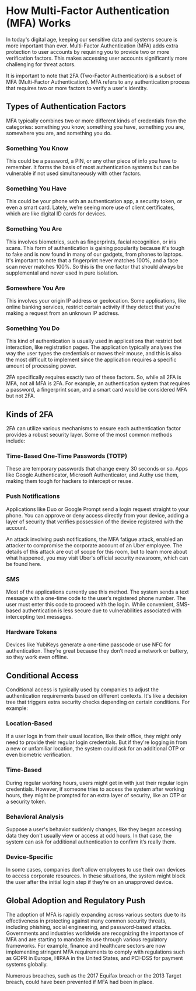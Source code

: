 # How Multi-Factor Authentication (MFA) Works

In today's digital age, keeping our sensitive data and systems secure is more important than ever. Multi-Factor Authentication (MFA) adds extra protection to user accounts by requiring you to provide two or more verification factors. This makes accessing user accounts significantly more challenging for threat actors.

It is important to note that 2FA (Two-Factor Authentication) is a subset of MFA (Multi-Factor Authentication). MFA refers to any authentication process that requires two or more factors to verify a user's identity.

## Types of Authentication Factors

MFA typically combines two or more different kinds of credentials from the categories: something you know, something you have, something you are, somewhere you are, and something you do.

### Something You Know

This could be a password, a PIN, or any other piece of info you have to remember. It forms the basis of most authentication systems but can be vulnerable if not used simultaneously with other factors.

### Something You Have

This could be your phone with an authentication app, a security token, or even a smart card. Lately, we’re seeing more use of client certificates, which are like digital ID cards for devices.

### Something You Are

This involves biometrics, such as fingerprints, facial recognition, or iris scans. This form of authentication is gaining popularity because it's tough to fake and is now found in many of our gadgets, from phones to laptops. It's important to note that a fingerprint never matches 100%, and a face scan never matches 100%. So this is the one factor that should always be supplemental and never used in pure isolation.

### Somewhere You Are

This involves your origin IP address or geolocation. Some applications, like online banking services, restrict certain activity if they detect that you're making a request from an unknown IP address.

### Something You Do

This kind of authentication is usually used in applications that restrict bot interaction, like registration pages. The application typically analyses the way the user types the credentials or moves their mouse, and this is also the most difficult to implement since the application requires a specific amount of processing power.

2FA specifically requires exactly two of these factors. So, while all 2FA is MFA, not all MFA is 2FA. For example, an authentication system that requires a password, a fingerprint scan, and a smart card would be considered MFA but not 2FA.

## Kinds of 2FA

2FA can utilize various mechanisms to ensure each authentication factor provides a robust security layer. Some of the most common methods include:

### Time-Based One-Time Passwords (TOTP)

These are temporary passwords that change every 30 seconds or so. Apps like Google Authenticator, Microsoft Authenticator, and Authy use them, making them tough for hackers to intercept or reuse.

### Push Notifications

Applications like Duo or Google Prompt send a login request straight to your phone. You can approve or deny access directly from your device, adding a layer of security that verifies possession of the device registered with the account.

An attack involving push notifications, the MFA fatigue attack, enabled an attacker to compromise the corporate account of an Uber employee. The details of this attack are out of scope for this room, but to learn more about what happened, you may visit Uber's official security newsroom, which can be found here.

### SMS

Most of the applications currently use this method. The system sends a text message with a one-time code to the user’s registered phone number. The user must enter this code to proceed with the login. While convenient, SMS-based authentication is less secure due to vulnerabilities associated with intercepting text messages.

### Hardware Tokens

Devices like YubiKeys generate a one-time passcode or use NFC for authentication. They’re great because they don’t need a network or battery, so they work even offline.

## Conditional Access

Conditional access is typically used by companies to adjust the authentication requirements based on different contexts. It's like a decision tree that triggers extra security checks depending on certain conditions. For example:

### Location-Based

If a user logs in from their usual location, like their office, they might only need to provide their regular login credentials. But if they're logging in from a new or unfamiliar location, the system could ask for an additional OTP or even biometric verification.

### Time-Based

During regular working hours, users might get in with just their regular login credentials. However, if someone tries to access the system after working hours, they might be prompted for an extra layer of security, like an OTP or a security token.

### Behavioral Analysis

Suppose a user's behavior suddenly changes, like they began accessing data they don't usually view or access at odd hours. In that case, the system can ask for additional authentication to confirm it’s really them.

### Device-Specific

In some cases, companies don’t allow employees to use their own devices to access corporate resources. In these situations, the system might block the user after the initial login step if they’re on an unapproved device.

## Global Adoption and Regulatory Push

The adoption of MFA is rapidly expanding across various sectors due to its effectiveness in protecting against many common security threats, including phishing, social engineering, and password-based attacks. Governments and industries worldwide are recognizing the importance of MFA and are starting to mandate its use through various regulatory frameworks. For example, finance and healthcare sectors are now implementing stringent MFA requirements to comply with regulations such as GDPR in Europe, HIPAA in the United States, and PCI-DSS for payment systems globally.

Numerous breaches, such as the 2017 Equifax breach or the 2013 Target breach, could have been prevented if MFA had been in place.